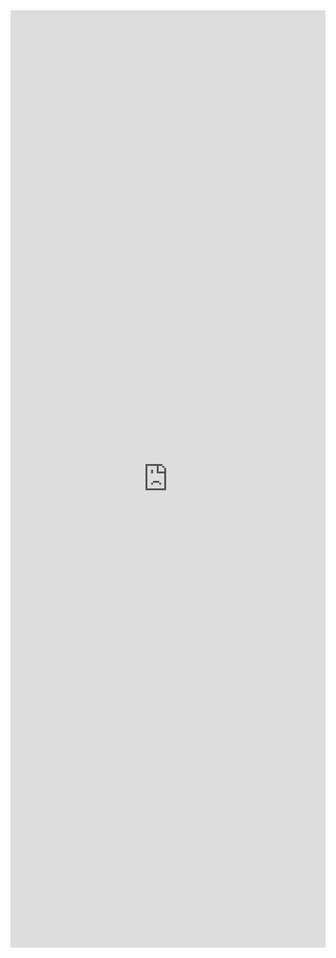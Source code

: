 <iframe width="100%" height="1500" frameborder="0"
  src="https://observablehq.com/embed/5bb911525082b88c@20?cell=*&api_key=2f529a3644cd8c91f9ea52dbd05db072ef347ec3"></iframe>
